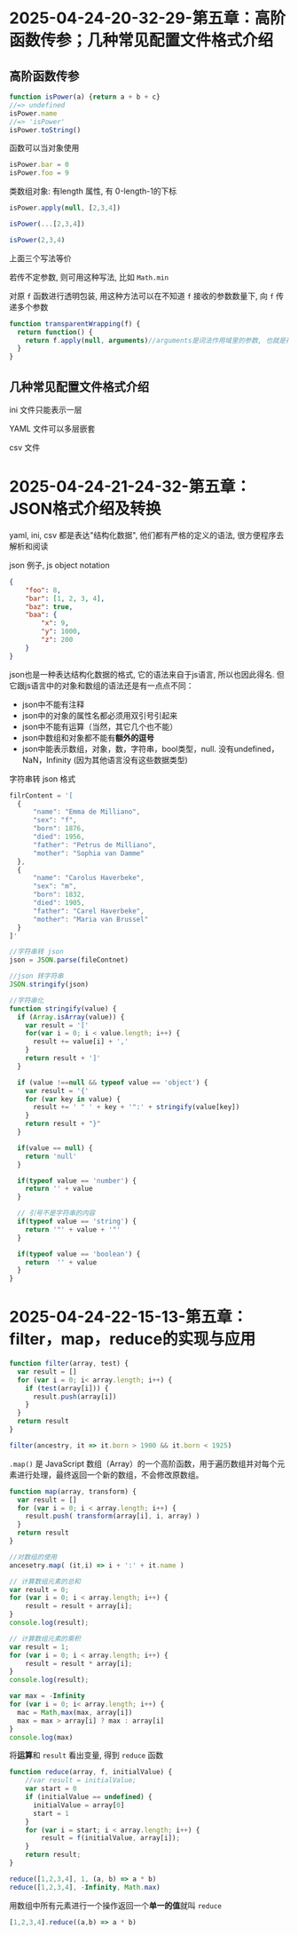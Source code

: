 # 2025-04-24-20-32-29-第五章：高阶函数传参；几种常见配置文件格式介绍

## 高阶函数传参

```js
function isPower(a) {return a + b + c}
//=> undefined
isPower.name
//=> 'isPower'
isPower.toString()
```

函数可以当对象使用

```js
isPower.bar = 0
isPower.foo = 9
```

类数组对象: 有length 属性, 有 0-length-1的下标

```js
isPower.apply(null, [2,3,4])

isPower(...[2,3,4])

isPower(2,3,4)
```

上面三个写法等价

若传不定参数, 则可用这种写法, 比如 `Math.min`

对原 `f` 函数进行透明包装, 用这种方法可以在不知道 `f` 接收的参数数量下, 向 `f` 传递多个参数

```js
function transparentWrapping(f) {
  return function() {
    return f.apply(null, arguments)//arguments是词法作用域里的参数, 也就是花括号里的参数, 也就是第二行的参数
  }
}
```

## 几种常见配置文件格式介绍

ini 文件只能表示一层

YAML 文件可以多层嵌套

csv 文件

# 2025-04-24-21-24-32-第五章：JSON格式介绍及转换

yaml, ini, csv 都是表达"结构化数据", 他们都有严格的定义的语法, 很方便程序去解析和阅读

json 例子, js object notation

```json
{
    "foo": 8,
    "bar": [1, 2, 3, 4],
    "baz": true,
    "baa": {
        "x": 9,
        "y": 1000,
        "z": 200
    }
}
```

json也是一种表达结构化数据的格式, 它的语法来自于js语言, 所以也因此得名. 但它跟js语言中的对象和数组的语法还是有一点点不同：
- json中不能有注释
- json中的对象的属性名都必须用双引号引起来
- json中不能有运算（当然，其它几个也不能）
- json中数组和对象都不能有**额外的逗号**
- json中能表示数组，对象，数，字符串，bool类型，null. 没有undefined，NaN，Infinity (因为其他语言没有这些数据类型)

字符串转 json 格式

```javascript
filrContent = '[
  {
      "name": "Emma de Milliano",
      "sex": "f",
      "born": 1876,
      "died": 1956,
      "father": "Petrus de Milliano",
      "mother": "Sophia van Damme"
  },
  {
      "name": "Carolus Haverbeke",
      "sex": "m",
      "born": 1832,
      "died": 1905,
      "father": "Carel Haverbeke",
      "mother": "Maria van Brussel"
  }
]'
```

```js
//字符串转 json
json = JSON.parse(fileContnet)

//json 转字符串
JSON.stringify(json)
```

```js
//字符串化
function stringify(value) {
  if (Array.isArray(value)) {
    var result = '['
    for(var i = 0; i < value.length; i++) {
      result += value[i] + ','
    }
    return result + ']'
  }

  if (value !==null && typeof value == 'object') {
    var result = '{'
    for (var key in value) {
      result += ' " ' + key + '":' + stringify(value[key]) 
    }
    return result + "}"
  }

  if(value == null) {
    return 'null'
  }

  if(typeof value == 'number') {
    return '' + value
  }

  // 引号不是字符串的内容
  if(typeof value == 'string') {
    return '"' + value + '"'
  }

  if(typeof value == 'boolean') {
    return  '' + value
  }
}
```

# 2025-04-24-22-15-13-第五章：filter，map，reduce的实现与应用

```js
function filter(array, test) {
  var result = []
  for (var i = 0; i< array.length; i++) {
    if (test(array[i])) {
      result.push(array[i])
    }
  }
  return result
}

filter(ancestry, it => it.born > 1900 && it.born < 1925)
```

`.map()` 是 JavaScript 数组（Array）的一个高阶函数，用于遍历数组并对每个元素进行处理，最终返回一个新的数组，不会修改原数组。

```js
function map(array, transform) {
  var result = []
  for (var i = 0; i < array.length; i++) {
    result.push( transform(array[i], i, array) )
  }
  return result
}

//对数组的使用
ancesetry.map( (it,i) => i + ':' + it.name )
```

```js
// 计算数组元素的总和
var result = 0;
for (var i = 0; i < array.length; i++) {
    result = result + array[i];
}
console.log(result);

// 计算数组元素的乘积
var result = 1;
for (var i = 0; i < array.length; i++) {
    result = result * array[i];
}
console.log(result);

var max = -Infinity
for (var i = 0; i< array.length; i++) {
  mac = Math,max(max, array[i])
  max = max > array[i] ? max : array[i]
}
console.log(max)
```

将**运算**和 `result` 看出变量, 得到 `reduce` 函数

```js
function reduce(array, f, initialValue) {
    //var result = initialValue;
    var start = 0
    if (initialValue == undefined) {
      initialValue = array[0]
      start = 1
    }
    for (var i = start; i < array.length; i++) {
        result = f(initialValue, array[i]);
    }
    return result;
}

reduce([1,2,3,4], 1, (a, b) => a * b)
reduce([1,2,3,4], -Infinity, Math.max)
```

用数组中所有元素进行一个操作返回一个**单一的值**就叫 `reduce`

```js
[1,2,3,4].reduce((a,b) => a * b)
```



